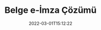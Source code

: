 ---
############################# Static ############################
layout: "product"
date: 2022-03-01T15:12:22
draft: false
#operation: 
#signaturetype: 
#fileformat: 
#productName: Java
lang: tr
#productCode: java
#otherformats: 
#breadcrumb: Put  signature on  for Java
product: "Signature"
product_tag: "signature"

############################# Head ############################
head_title: ".NET, Java, Bulut API'leri ve Çevrimiçi Belge İmza Uygulamaları"
head_description: ".NET, Java ve bulut tabanlı uygulamalar için hepsi bir arada belge e-imza çözümü edinin. Basit sürükle ve bırak özelliğini kullanarak yaygın belge biçimlerini çevrimiçi olarak imzalayın"

############################# Header ############################
title: "Belge e-İmza Çözümü"
description: "Programcılar ve son kullanıcılar için esnek API'lerimizi ve uygulama tabanlı çözümlerimizi kullanarak herhangi bir platformda dijital belgeleri ve görüntüleri imzalayın."

############################# APIs ###############################
apis:
  enable: true

  api:
    # api loop
    - title: "GroupDocs.Signature Yüksek Kod API'leri Dahildir"
      link: "/signature/"
      label: "Tüm Yüksek Kod API'lerini Görüntüleyin"
      api_product:
        # api_product loop
        - link: "/signature/net/"
          img_alt: "GroupDocs.Signature for .NET"
          image: "https://www.groupdocs.cloud/templates/groupdocs/images/product-logos/groupdocs-signature-net.png"
          product: "GroupDocs.Signature for"
          platform: ".NET"
          content: "En popüler dijital imza türlerini Microsoft Office, PDF, resimler ve .NET uygulamalarında diğer çeşitli biçimlere eklemek, aramak ve doğrulamak için yerel .NET API'si."

        # api_product loop
        - link: "/signature/java/"
          img_alt: "GroupDocs.Signature for Java"
          image: "https://www.groupdocs.cloud/templates/groupdocs/images/product-logos/groupdocs-signature-java.png"
          product: "GroupDocs.Signature for"
          platform: "Java"
          content: "Java uygulamalarını, JDK yüklü herhangi bir işletim sisteminde çok çeşitli belgeleri ve görüntüleri dijital olarak imzalamak için e-İmza özellikleriyle güçlendirin."

    # api loop
    - title: "GroupDocs.Signature Düşük Kod API'leri Dahildir"
      link: "https://products.groupdocs.cloud/signature"
      label: "Tüm Düşük Kodlu API'leri Görüntüleyin"
      api_product:
        # api_product loop
        - link: "https://products.groupdocs.cloud/signature/curl"
          img_alt: "GroupDocs.Signature Cloud for cURL"
          image: "https://www.groupdocs.cloud/templates/groupdocscloud/images/sdk/272x272/groupdocs_signature-for-curl.png"
          product: "GroupDocs.Signature"
          platform: "Cloud for cURL"
          content: "PDF, Word, Excel ve resimler dahil olmak üzere tüm popüler belge formatlarında farklı imza türleri eklemek ve bunları değiştirmek için CURL RESTful belge imza API'si ile çalışın."

        # api_product loop
        - link: "https://products.groupdocs.cloud/signature/net"
          img_alt: "GroupDocs.Signature Cloud SDK for .NET"
          image: "https://www.groupdocs.cloud/templates/groupdocscloud/images/sdk/272x272/groupdocs_signature-for-net.png"
          product: "GroupDocs.Signature"
          platform: "Cloud SDK for .NET"
          content: ".NET uygulamaları içindeki çeşitli belge biçimlerinde dijital imzayı yönetmek için .NET SDK ile e-imza RESTful API'sini kolayca kullanın."

        # api_product loop
        - link: "https://products.groupdocs.cloud/signature/java"
          img_alt: "GroupDocs.Signature Cloud SDK for Java"
          image: "https://www.groupdocs.cloud/templates/groupdocscloud/images/sdk/272x272/groupdocs_signature-for-java.png"
          product: "GroupDocs.Signature"
          platform: "Cloud SDK for Java"
          content: "Java için özel olarak tasarlanmış belge imza SDK'sı ile java uygulamalarınızda gelişmiş belge imzalama özellikleri uygulayın."

    # api loop
    - title: "GroupDocs.Signature Kod Uygulamaları İçermez"
      link: "https://products.groupdocs.app/signature"
      label: "Tüm No Code Uygulamalarını Görüntüle"
      api_product:
        # api_product loop
        - link: "https://products.groupdocs.app/signature/total"
          img_alt: "GroupDocs.Signature Total"
          image: "https://www.aspose.cloud/templates/asposeapp/images/products/logo/aspose_signature-app.png"
          product: "GroupDocs.Signature"
          platform: "Total"
          content: "Microsoft Word, Excel, PowerPoint, Visio ve PDF dosyalarını metin, resim, Barkod veya QR-Kodu ile imzalayın."

        # api_product loop
        - link: "https://products.groupdocs.app/signature/docx"
          img_alt: "GroupDocs.Signature DOCX"
          image: "https://www.aspose.cloud/templates/groupdocsapp/images/products/logo/groupdocs_words-app.png"
          product: "GroupDocs.Signature"
          platform: "DOCX"
          content: "Word belgelerini doğrudan tarayıcınızdan ücretsiz olarak çevrimiçi olarak dijital olarak imzalayın."

        # api_product loop
        - link: "https://products.groupdocs.app/signature/pdf"
          img_alt: "GroupDocs.Signature PDF"
          image: "https://www.aspose.cloud/templates/groupdocsapp/images/products/logo/groupdocs_pdf-app.png"
          product: "GroupDocs.Signature"
          platform: "PDF"
          content: "Herhangi bir web tarayıcısından metin, resim veya barkod kullanarak PDF dosyalarını e-İmzalayın."

############################# Back to top ###############################
back_to_top:
  enable: true
---